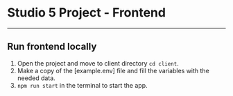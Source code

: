 # Studio 5 Project - Frontend

---
## Run frontend locally
1. Open the project and move to client directory ``` cd client ```.
2. Make a copy of the [example.env] file and fill the variables with the needed data.
3. ``` npm run start ``` in the terminal to start the app.